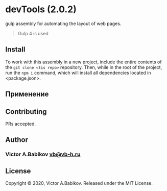 # devTools (2.0.2)
gulp assembly for automating the layout of web pages.
> Gulp 4 is used

## Install
To work with this assembly in a new project, include the entire contents of the `git clone <tis repo>` repository.
Then, while in the root of the project, run the `npm i` command, which will install all dependencies located in <package.json>.


## Применение




## Contributing
PRs accepted.

## Author
### Victor A.Babikov  <vb@vb-h.ru>


## License
Copyright © 2020, Victor A.Babikov. Released under the MIT License.

